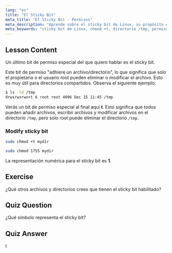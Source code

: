 ```yaml
---
lang: "es"
title: "El Sticky Bit"
meta_title: "El Sticky Bit - Permisos"
meta_description: "Aprende sobre el sticky bit de Linux, su propósito en directorios compartidos como /tmp, y cómo configurarlo usando chmod. ¡Comprende este permiso de archivo clave!"
meta_keywords: "sticky bit de Linux, chmod +t, directorio /tmp, permisos de Linux, seguridad de archivos, tutorial de Linux, Linux para principiantes"
---
```


## Lesson Content

Un último bit de permiso especial del que quiero hablar es el sticky bit.

Este bit de permiso "adhiere un archivo/directorio", lo que significa que solo el propietario o el usuario root pueden eliminar o modificar el archivo. Esto es muy útil para directorios compartidos. Observa el siguiente ejemplo:

```bash
$ ls -ld /tmp
drwxrwxrwx+t 6 root root 4096 Dec 15 11:45 /tmp
```

Verás un bit de permiso especial al final aquí **t**. Esto significa que todos pueden añadir archivos, escribir archivos y modificar archivos en el directorio `/tmp`, pero solo root puede eliminar el directorio `/tmp`.

### Modify sticky bit

```bash
sudo chmod +t mydir

sudo chmod 1755 mydir
```

La representación numérica para el sticky bit es **1**.

## Exercise

¿Qué otros archivos y directorios crees que tienen el sticky bit habilitado?

## Quiz Question

¿Qué símbolo representa el sticky bit?

## Quiz Answer

t
